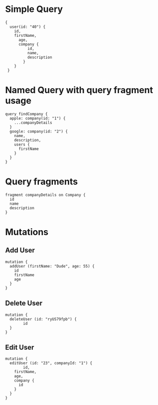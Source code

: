 # Simple Query
``` 
{
  user(id: "40") {
    id,
    firstName,
      age,
      company {
          id,
          name,
          description
        }
    }
 }
```

# Named Query with query fragment usage
```
query findCompany {
  apple: company(id: "1") {
    ...companyDetails
  }
  google: company(id: "2") {
    name,
    description,
    users {
      firstName
    }
  }
}
```

# Query fragments

```
fragment companyDetails on Company {
  id
  name
  description
}
```
# Mutations

## Add User
```
mutation {
  addUser (firstName: "Dude", age: 55) {
    id
    firstName
    age
  }
}
```
## Delete User
```
mutation {
  deleteUser (id: "ryUS79fpb") {
		id
  }
}
```
## Edit User
```
mutation {
  editUser (id: "23", companyId: "1") {
		id,
    firstName,
    age,
    company {
      id
    }
  }
}
```
